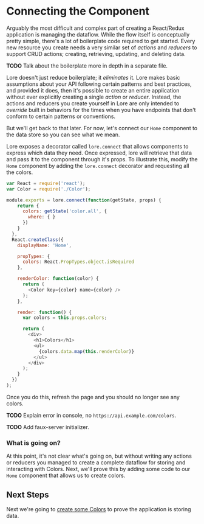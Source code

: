 # Connecting the Component

Arguably the most difficult and complex part of creating a React/Redux application is managing the dataflow. While 
the flow itself is conceptually pretty simple, there's a lot of boilerplate code required to get started.  Every 
new resource you create needs a very similar set of *actions* and *reducers* to support CRUD actions; creating, 
retrieving, updating, and deleting data. 

**TODO** Talk about the boilerplate more in depth in a separate file.

Lore doesn't just reduce boilerplate; it *eliminates* it.  Lore makes basic assumptions about your API following 
certain patterns and best practices, and provided it does, then it's possible to create an entire application without
ever explicitly creating a single *action* or *reducer*.  Instead, the actions and reducers you create yourself in Lore
are only intended to *override* built in behaviors for the times when you have endpoints that don't conform to certain 
patterns or conventions.

But we'll get back to that later.  For now, let's connect our `Home` component to the data store so you can see what 
we mean.
  
Lore exposes a decorator called `lore.connect` that allows components to express which data they need. Once 
expressed, lore will retrieve that data and pass it to the component through it's props. To illustrate this, modify
the `Home` component by adding the `lore.connect` decorator and requesting all the colors.

```js
var React = require('react');
var Color = require('./Color');

module.exports = lore.connect(function(getState, props) {
    return {
      colors: getState('color.all', {
        where: { }
      })
    }
  },
  React.createClass({
    displayName: 'Home',

    propTypes: {
      colors: React.PropTypes.object.isRequired
    },

    renderColor: function(color) {
      return (
        <Color key={color} name={color} />
      );
    },

    render: function() {
      var colors = this.props.colors;

      return (
        <div>
          <h1>Colors</h1>
          <ul>
            {colors.data.map(this.renderColor)}
          </ul>
        </div>
      );
    }
  })
);
```

Once you do this, refresh the page and you should no longer see any colors.

**TODO** Explain error in console, no `https://api.example.com/colors`.

**TODO** Add faux-server initializer.
 
### What is going on?

At this point, it's not clear what's going on, but without writing any actions or reducers you managed to create a
complete dataflow for storing and interacting with Colors.  Next, we'll prove this by adding some code to our `Home`
component that allows us to create colors.

## Next Steps

Next we're going to [create some Colors](./CreateColors.md) to prove the application is storing data.
